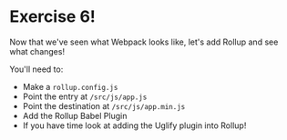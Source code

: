 # Exercise 6!

Now that we've seen what Webpack looks like, let's add Rollup and see what changes!

You'll need to:

- Make a `rollup.config.js`
- Point the entry at `/src/js/app.js`
- Point the destination at `/src/js/app.min.js`
- Add the Rollup Babel Plugin
- If you have time look at adding the Uglify plugin into Rollup!

